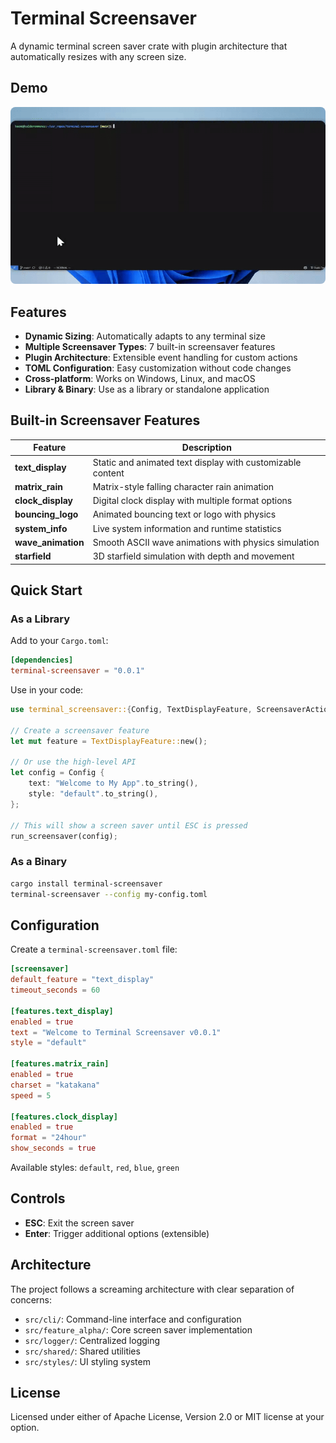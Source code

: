 # Terminal Screensaver

A dynamic terminal screen saver crate with plugin architecture that automatically resizes with any screen size.

## Demo

<div style="border-radius: 8px; overflow: hidden; display: inline-block;">
    <img src="screenshots_and_demo/terminal-screensaver-ezgif.gif" alt="Terminal Screensaver Demo" style="display: block;">
</div>

## Features

- **Dynamic Sizing**: Automatically adapts to any terminal size
- **Multiple Screensaver Types**: 7 built-in screensaver features
- **Plugin Architecture**: Extensible event handling for custom actions
- **TOML Configuration**: Easy customization without code changes
- **Cross-platform**: Works on Windows, Linux, and macOS
- **Library & Binary**: Use as a library or standalone application

## Built-in Screensaver Features

| Feature | Description |
|---------|-------------|
| **text_display** | Static and animated text display with customizable content |
| **matrix_rain** | Matrix-style falling character rain animation |
| **clock_display** | Digital clock display with multiple format options |
| **bouncing_logo** | Animated bouncing text or logo with physics |
| **system_info** | Live system information and runtime statistics |
| **wave_animation** | Smooth ASCII wave animations with physics simulation |
| **starfield** | 3D starfield simulation with depth and movement |

## Quick Start

### As a Library

Add to your `Cargo.toml`:

```toml
[dependencies]
terminal-screensaver = "0.0.1"
```

Use in your code:

```rust
use terminal_screensaver::{Config, TextDisplayFeature, ScreensaverAction};

// Create a screensaver feature
let mut feature = TextDisplayFeature::new();

// Or use the high-level API
let config = Config {
    text: "Welcome to My App".to_string(),
    style: "default".to_string(),
};

// This will show a screen saver until ESC is pressed
run_screensaver(config);
```

### As a Binary

```bash
cargo install terminal-screensaver
terminal-screensaver --config my-config.toml
```

## Configuration

Create a `terminal-screensaver.toml` file:

```toml
[screensaver]
default_feature = "text_display"
timeout_seconds = 60

[features.text_display]
enabled = true
text = "Welcome to Terminal Screensaver v0.0.1"
style = "default"

[features.matrix_rain]
enabled = true
charset = "katakana"
speed = 5

[features.clock_display]
enabled = true
format = "24hour"
show_seconds = true
```

Available styles: `default`, `red`, `blue`, `green`

## Controls

- **ESC**: Exit the screen saver
- **Enter**: Trigger additional options (extensible)

## Architecture

The project follows a screaming architecture with clear separation of concerns:

- `src/cli/`: Command-line interface and configuration
- `src/feature_alpha/`: Core screen saver implementation
- `src/logger/`: Centralized logging
- `src/shared/`: Shared utilities
- `src/styles/`: UI styling system

## License

Licensed under either of Apache License, Version 2.0 or MIT license at your option.

